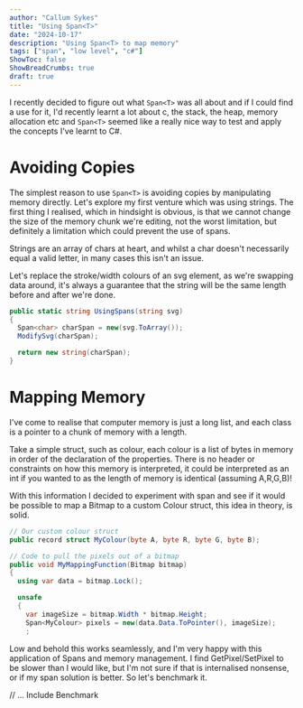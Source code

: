 ```yaml
---
author: "Callum Sykes"
title: "Using Span<T>"
date: "2024-10-17"
description: "Using Span<T> to map memory"
tags: ["span", "low level", "c#"]
ShowToc: false
ShowBreadCrumbs: true
draft: true
---
```


I recently decided to figure out what `Span<T>` was all about and if I could find a use for it, I'd recently learnt a lot about c, the stack, the heap, memory allocation etc and `Span<T>` seemed like a really nice way to test and apply the concepts I've learnt to C#.

# Avoiding Copies
The simplest reason to use `Span<T>` is avoiding copies by manipulating memory directly.
Let's explore my first venture which was using strings.
The first thing I realised, which in hindsight is obvious, is that we cannot change the size of the memory chunk we're editing, not the worst limitation, but definitely a limitation which could prevent the use of spans.

Strings are an array of chars at heart, and whilst a char doesn't necessarily equal a valid letter, in many cases this isn't an issue.

Let's replace the stroke/width colours of an svg element, as we're swapping data around, it's always a guarantee that the string will be the same length before and after we're done.

``` c#
public static string UsingSpans(string svg)
{
  Span<char> charSpan = new(svg.ToArray());
  ModifySvg(charSpan);

  return new string(charSpan);  
}
```

# Mapping Memory

I've come to realise that computer memory is just a long list, and each class is a pointer to a chunk of memory with a length.

Take a simple struct, such as colour, each colour is a list of bytes in memory in order of the declaration of the properties. There is no header or constraints on how this memory is interpreted, it could be interpreted as an int if you wanted to as the length of memory is identical (assuming A,R,G,B)!

With this information I decided to experiment with span and see if it would be possible to map a Bitmap to a custom Colour struct, this idea in theory, is solid.

``` c# {hl_lines=[13]}
// Our custom colour struct
public record struct MyColour(byte A, byte R, byte G, byte B);

// Code to pull the pixels out of a bitmap
public void MyMappingFunction(Bitmap bitmap)
{
  using var data = bitmap.Lock();

  unsafe
  {
    var imageSize = bitmap.Width * bitmap.Height;
    Span<MyColour> pixels = new(data.Data.ToPointer(), imageSize);
    ;
```

Low and behold this works seamlessly, and I'm very happy with this application of Spans and memory management. I find GetPixel/SetPixel to be slower than I would like, but I'm not sure if that is internalised nonsense, or if my span solution is better. So let's benchmark it.

// ... Include Benchmark